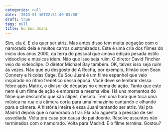 ```yaml
---
categories: null
date: '2023-01-16T22:51:49-03:00'
draft: true
tags: null
title: Eu Sou Juani
---
```


Sim, ela é. E ela quer ser atriz. Mas antes disso tem muita pegação com o namorado dela e muitos carros customizados. Este é uma cria dos filmes do início dos anos 2000, da terra do pessoal que amava edição pesada estilo videoclipe e músicas idem. Não que isso seja ruim. O diretor David Fincher veio do videoclipe. O diretor Michael Bay também. OK, talvez isso seja ruim às vezes. Não que eu desgoste de A Rocha, por exemplo, filmão com Sean Connery e Nicolas Cage. Eu Sou Juani é um filme espanhol que veio inspirado no ritmo frenético dessa época. Você deve se lembrar dessa febre após Matrix, o divisor de décadas no cinema de ação. Tanto que este nem é um filme de ação e empresta a mesma vibe. Há uns momentos do filme que desconfio que são clipes, mesmo. Tem uma hora que toca uma música na rua e a câmera corta para uma minazinha cantando e olhando para a câmera. A história inteira é essa Juani tentando ser atriz. Vai pra Madrid depois que o namorado a trai. Ela não aguenta a pressão de ser assediada. Volta pra casa por causa do pai doente. Resolve assuntos não terminados com o namorado. Volta para Madrid. E o filme termina. Gostou?